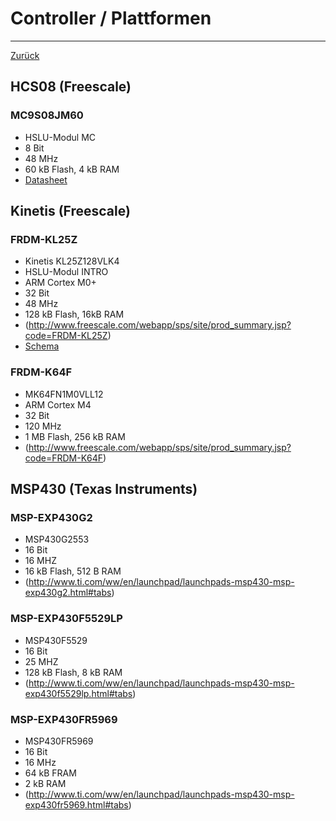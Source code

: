 # Controller / Plattformen

---

[Zurück](README.md)

## HCS08 (Freescale)

### MC9S08JM60
* HSLU-Modul MC
* 8 Bit
* 48 MHz
* 60 kB Flash, 4 kB RAM
* [Datasheet](http://cache.freescale.com/files/microcontrollers/doc/data_sheet/MC9S08JM60.pdf)

## Kinetis (Freescale)

### FRDM-KL25Z
* Kinetis KL25Z128VLK4
* HSLU-Modul INTRO
* ARM Cortex M0+
* 32 Bit
* 48 MHz
* 128 kB Flash, 16kB RAM
* (http://www.freescale.com/webapp/sps/site/prod_summary.jsp?code=FRDM-KL25Z)
* [Schema](http://cache.freescale.com/files/soft_dev_tools/hardware_tools/schematics/FRDM-KL25Z_SCH_REV_E.pdf)

### FRDM-K64F
* MK64FN1M0VLL12
* ARM Cortex M4
* 32 Bit
* 120 MHz
* 1 MB Flash, 256 kB RAM
* (http://www.freescale.com/webapp/sps/site/prod_summary.jsp?code=FRDM-K64F)

## MSP430 (Texas Instruments)

### MSP-EXP430G2
* MSP430G2553
* 16 Bit
* 16 MHZ
* 16 kB Flash, 512 B RAM
* (http://www.ti.com/ww/en/launchpad/launchpads-msp430-msp-exp430g2.html#tabs)

### MSP-EXP430F5529LP
* MSP430F5529
* 16 Bit
* 25 MHZ
* 128 kB Flash, 8 kB RAM
* (http://www.ti.com/ww/en/launchpad/launchpads-msp430-msp-exp430f5529lp.html#tabs)

### MSP-EXP430FR5969
* MSP430FR5969
* 16 Bit
* 16 MHz
* 64 kB FRAM
* 2 kB RAM
* (http://www.ti.com/ww/en/launchpad/launchpads-msp430-msp-exp430fr5969.html#tabs)

